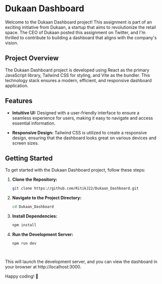 # Dukaan Dashboard

Welcome to the Dukaan Dashboard project! This assignment is part of an exciting initiative from Dukaan, a startup that aims to revolutionize the retail space. The CEO of Dukaan posted this assignment on Twitter, and I'm thrilled to contribute to building a dashboard that aligns with the company's vision.

## Project Overview

The Dukaan Dashboard project is developed using React as the primary JavaScript library, Tailwind CSS for styling, and Vite as the bundler. This technology stack ensures a modern, efficient, and responsive dashboard application.

## Features

- **Intuitive UI:** Designed with a user-friendly interface to ensure a seamless experience for users, making it easy to navigate and access essential information.

- **Responsive Design:** Tailwind CSS is utilized to create a responsive design, ensuring that the dashboard looks great on various devices and screen sizes.

## Getting Started

To get started with the Dukaan Dashboard project, follow these steps:

1. **Clone the Repository:**
   ```bash
   git clone https://github.com/RitikJ22/Dukaan_Dashboard.git
   
   
2. **Navigate to the Project Directory:**
   ```bash
   cd Dukaan_Dashboard

3. **Install Dependencies:**
   ```bash
   npm install

4. **Run the Development Server:**
   ```bash
   npm run dev

    
This will launch the development server, and you can view the dashboard in your browser at http://localhost:3000.


Happy coding! 🚀

   
